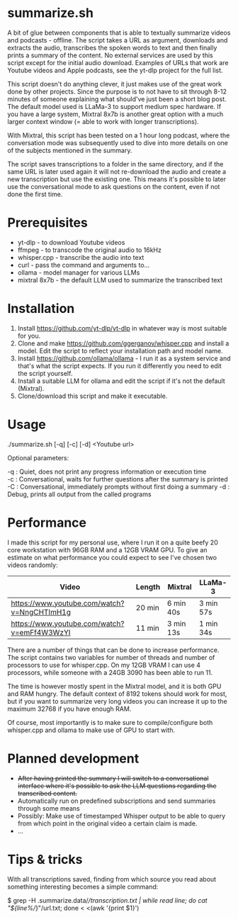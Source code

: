 # summarize.sh

A bit of glue between components that is able to textually summarize videos and podcasts - offline. The script takes a URL as argument, downloads and extracts the audio, transcribes the spoken words to text and then finally prints a summary of the content. No external services are used by this script except for the initial audio download. Examples of URLs that work are Youtube videos and Apple podcasts, see the yt-dlp project for the full list.

This script doesn't do anything clever, it just makes use of the great work done by other projects. Since the purpose is to not have to sit through 8-12 minutes of someone explaining what should've just been a short blog post. The default model used is LLaMa-3 to support medium spec hardware. If you have a large system, Mixtral 8x7b is another great option with a much larger context window (= able to work with longer transcriptions).

With Mixtral, this script has been tested on a 1 hour long podcast, where the conversation mode was subsequently used to dive into more details on one of the subjects mentioned in the summary.

The script saves transcriptions to a folder in the same directory, and if the same URL is later used again it will not re-download the audio and create a new transcription but use the existing one. This means it's possible to later use the conversational mode to ask questions on the content, even if not done the first time.

# Prerequisites

* yt-dlp - to download Youtube videos
* ffmpeg - to transcode the original audio to 16kHz
* whisper.cpp - transcribe the audio into text
* curl - pass the command and arguments to...
* ollama - model manager for various LLMs
* mixtral 8x7b - the default LLM used to summarize the transcribed text

# Installation

1. Install https://github.com/yt-dlp/yt-dlp in whatever way is most suitable for you.
2. Clone and make https://github.com/ggerganov/whisper.cpp and install a model. Edit the script to reflect your installation path and model name.
3. Install https://github.com/ollama/ollama - I run it as a system service and that's what the script expects. If you run it differently you need to edit the script yourself.
4. Install a suitable LLM for ollama and edit the script if it's not the default (Mixtral).
5. Clone/download this script and make it executable.
   
# Usage

./summarize.sh [-q] [-c] [-d] \<Youtube url\>

Optional parameters:

  -q : Quiet, does not print any progress information or execution time  
  -c : Conversational, waits for further questions after the summary is printed
  -C : Conversational, immediately prompts without first doing a summary
  -d : Debug, prints all output from the called programs  
 
# Performance

I made this script for my personal use, where I run it on a quite beefy 20 core workstation with 96GB RAM and a 12GB VRAM GPU. To give an estimate on what performance you could expect to see I've chosen two videos randomly:

| Video                                       | Length   | Mixtral    | LLaMa-3    |
|---------------------------------------------|----------|------------|------------|
| https://www.youtube.com/watch?v=NngCHTImH1g | 20 min   | 6 min 40s  | 3 min 57s  |
| https://www.youtube.com/watch?v=emFf4W3WzYI | 11 min   | 3 min 13s  | 1 min 34s  |

There are a number of things that can be done to increase performance. The script contains two variables for number of threads and number of processors to use for whisper.cpp. On my 12GB VRAM I can use 4 processors, while someone with a 24GB 3090 has been able to run 11.

The time is however mostly spent in the Mixtral model, and it is both GPU and RAM hungry. The default context of 8192 tokens should work for most, but if you want to summarize very long videos you can increase it up to the maximum 32768 if you have enough RAM.

Of course, most importantly is to make sure to compile/configure both whisper.cpp and ollama to make use of GPU to start with.

# Planned development

* ~~After having printed the summary I will switch to a conversational interface where it's possible to ask the LLM questions regarding the transcribed content.~~
* Automatically run on predefined subscriptions and send summaries through some means
* Possibly: Make use of timestamped Whisper output to be able to query from which point in the original video a certain claim is made.
* ...

# Tips & tricks

With all transcriptions saved, finding from which source you read about something interesting becomes a simple command:

$ grep -H <something> .summarize.data/*/transcription.txt | while read line; do cat "${line%/*}"/url.txt; done < <(awk '{print $1}')